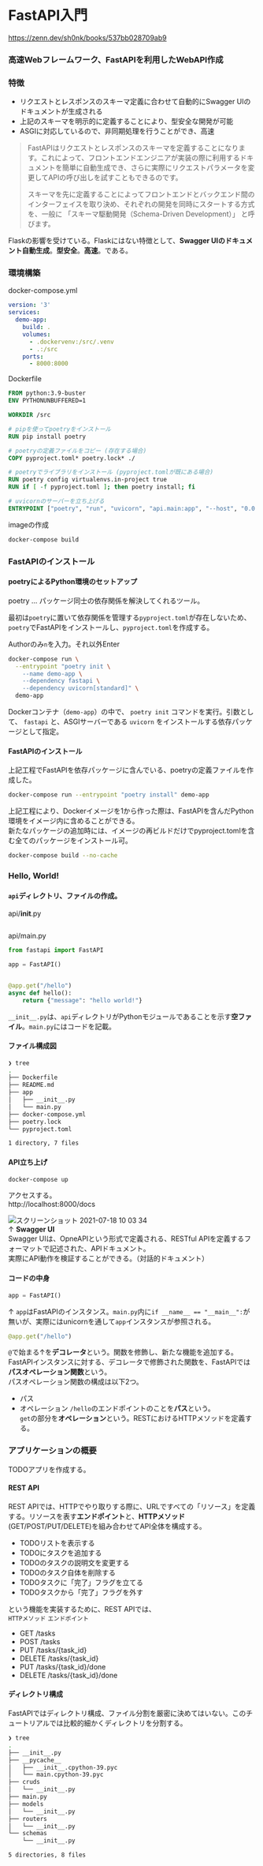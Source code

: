 # FastAPI入門
https://zenn.dev/sh0nk/books/537bb028709ab9

### 高速Webフレームワーク、FastAPIを利用したWebAPI作成

### 特徴
- リクエストとレスポンスのスキーマ定義に合わせて自動的にSwagger UIのドキュメントが生成される
- 上記のスキーマを明示的に定義することにより、型安全な開発が可能
- ASGIに対応しているので、非同期処理を行うことができ、高速

> FastAPIはリクエストとレスポンスのスキーマを定義することになります。これによって、フロントエンドエンジニアが実装の際に利用するドキュメントを簡単に自動生成でき、さらに実際にリクエストパラメータを変更してAPIの呼び出しを試すこともできるのです。
>
> スキーマを先に定義することによってフロントエンドとバックエンド間のインターフェイスを取り決め、それぞれの開発を同時にスタートする方式を、一般に 「スキーマ駆動開発（Schema-Driven Development）」 と呼びます。  

Flaskの影響を受けている。Flaskにはない特徴として、**Swagger UIのドキュメント自動生成**。**型安全**。**高速**。である。

### 環境構築
docker-compose.yml
```yml
version: '3'
services:
  demo-app:
    build: .
    volumes:
      - .dockervenv:/src/.venv
      - .:/src
    ports:
      - 8000:8000
```

Dockerfile
```Dockerfile
FROM python:3.9-buster
ENV PYTHONUNBUFFERED=1

WORKDIR /src

# pipを使ってpoetryをインストール
RUN pip install poetry

# poetryの定義ファイルをコピー (存在する場合)
COPY pyproject.toml* poetry.lock* ./

# poetryでライブラリをインストール (pyproject.tomlが既にある場合)
RUN poetry config virtualenvs.in-project true
RUN if [ -f pyproject.toml ]; then poetry install; fi

# uvicornのサーバーを立ち上げる
ENTRYPOINT ["poetry", "run", "uvicorn", "api.main:app", "--host", "0.0.0.0", "--reload"]
```

imageの作成
```sh
docker-compose build
```

### FastAPIのインストール
#### poetryによるPython環境のセットアップ
poetry ... パッケージ同士の依存関係を解決してくれるツール。  

最初は`poetry`に置いて依存関係を管理する`pyproject.toml`が存在しないため、`poetry`でFastAPIをインストールし、`pyproject.toml`を作成する。  

Authorのみ`n`を入力。それ以外Enter  
```sh
docker-compose run \
  --entrypoint "poetry init \
    --name demo-app \
    --dependency fastapi \
    --dependency uvicorn[standard]" \
  demo-app
```
Dockerコンテナ（`demo-app`）の中で、 `poetry init` コマンドを実行。引数として、 `fastapi` と、ASGIサーバーである `uvicorn` をインストールする依存パッケージとして指定。  

#### FastAPIのインストール
上記工程でFastAPIを依存パッケージに含んでいる、poetryの定義ファイルを作成した。
```sh
docker-compose run --entrypoint "poetry install" demo-app
```  

上記工程により、Dockerイメージを1から作った際は、FastAPIを含んだPython環境をイメージ内に含めることができる。  
新たなパッケージの追加時には、イメージの再ビルドだけでpyproject.tomlを含む全てのパッケージをインストール可。  
```sh
docker-compose build --no-cache
```  

### Hello, World!
#### `api`ディレクトリ、ファイルの作成。
api/__init__.py
```

```  
api/main.py
```py
from fastapi import FastAPI

app = FastAPI()


@app.get("/hello")
async def hello():
    return {"message": "hello world!"}
```   
`__init__.py`は、`api`ディレクトリがPythonモジュールであることを示す**空ファイル**。`main.py`にはコードを記載。

#### ファイル構成図
```sh
❯ tree
.
├── Dockerfile
├── README.md
├── app
│   ├── __init__.py
│   └── main.py
├── docker-compose.yml
├── poetry.lock
└── pyproject.toml

1 directory, 7 files
```  

#### API立ち上げ
```sh
docker-compose up
```  

アクセスする。  
http://localhost:8000/docs  

![スクリーンショット 2021-07-18 10 03 34](https://user-images.githubusercontent.com/57553474/126052547-43bca99b-8920-4cf6-af1d-d59954976df6.png)  
↑ **Swagger UI**  
Swagger UIは、OpneAPIという形式で定義される、RESTful APIを定義するフォーマットで記述された、APIドキュメント。  
実際にAPI動作を検証することができる。（対話的ドキュメント）  

#### コードの中身
```py
app = FastAPI()
```
↑ `app`はFastAPIのインスタンス。`main.py`内に`if __name__ == "__main__":`が無いが、実際にはunicornを通して`app`インスタンスが参照される。  
```py
@app.get("/hello")
```  
`@`で始まる↑を**デコレータ**という。関数を修飾し、新たな機能を追加する。  
FastAPIインスタンスに対する、デコレータで修飾された関数を、FastAPIでは**パスオペレーション関数**という。  
パスオペレーション関数の構成は以下2つ。  
- パス
- オペレーション
`/hello`のエンドポイントのことを**パス**という。  
 `get`の部分を**オペレーション**という。RESTにおけるHTTPメソッドを定義する。

### アプリケーションの概要
TODOアプリを作成する。  

#### REST API
REST APIでは、HTTPでやり取りする際に、URLですべての「リソース」を定義する。リソースを表す**エンドポイント**と、**HTTPメソッド**(GET/POST/PUT/DELETE)を組み合わせてAPI全体を構成する。  

- TODOリストを表示する
- TODOにタスクを追加する
- TODOのタスクの説明文を変更する
- TODOのタスク自体を削除する
- TODOタスクに「完了」フラグを立てる
- TODOタスクから「完了」フラグを外す

という機能を実装するために、REST APIでは、  
`HTTPメソッド` `エンドポイント`  
  
- GET /tasks
- POST /tasks
- PUT /tasks/{task_id}
- DELETE /tasks/{task_id}
- PUT /tasks/{task_id}/done
- DELETE /tasks/{task_id}/done

#### ディレクトリ構成
FastAPIではディレクトリ構成、ファイル分割を厳密に決めてはいない。このチュートリアルでは比較的細かくディレクトリを分割する。  

```sh
❯ tree
.
├── __init__.py
├── __pycache__
│   ├── __init__.cpython-39.pyc
│   └── main.cpython-39.pyc
├── cruds
│   └── __init__.py
├── main.py
├── models
│   └── __init__.py
├── routers
│   └── __init__.py
└── schemas
    └── __init__.py

5 directories, 8 files
```



